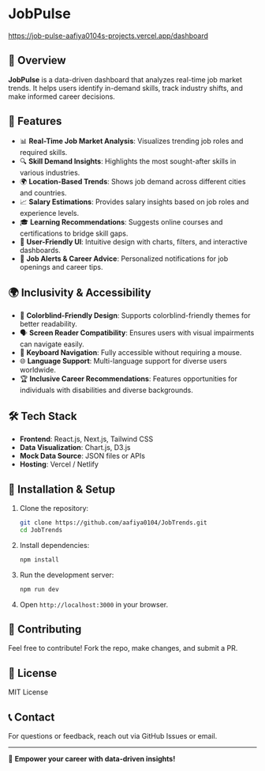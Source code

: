 # JobPulse
https://job-pulse-aafiya0104s-projects.vercel.app/dashboard

## 📌 Overview
**JobPulse** is a data-driven dashboard that analyzes real-time job market trends. It helps users identify in-demand skills, track industry shifts, and make informed career decisions.

## 🚀 Features
- 📊 **Real-Time Job Market Analysis**: Visualizes trending job roles and required skills.
- 🔍 **Skill Demand Insights**: Highlights the most sought-after skills in various industries.
- 🌍 **Location-Based Trends**: Shows job demand across different cities and countries.
- 📈 **Salary Estimations**: Provides salary insights based on job roles and experience levels.
- 🎓 **Learning Recommendations**: Suggests online courses and certifications to bridge skill gaps.
- 🎨 **User-Friendly UI**: Intuitive design with charts, filters, and interactive dashboards.
- 🔔 **Job Alerts & Career Advice**: Personalized notifications for job openings and career tips.

## 🌍 Inclusivity & Accessibility
- 🌈 **Colorblind-Friendly Design**: Supports colorblind-friendly themes for better readability.
- 🗣️ **Screen Reader Compatibility**: Ensures users with visual impairments can navigate easily.
- 🎯 **Keyboard Navigation**: Fully accessible without requiring a mouse.
- 🌐 **Language Support**: Multi-language support for diverse users worldwide.
- 🏆 **Inclusive Career Recommendations**: Features opportunities for individuals with disabilities and diverse backgrounds.

## 🛠️ Tech Stack
- **Frontend**: React.js, Next.js, Tailwind CSS
- **Data Visualization**: Chart.js, D3.js
- **Mock Data Source**: JSON files or APIs
- **Hosting**: Vercel / Netlify

## 🔧 Installation & Setup
1. Clone the repository:
   ```sh
   git clone https://github.com/aafiya0104/JobTrends.git
   cd JobTrends
   ```
2. Install dependencies:
   ```sh
   npm install
   ```
3. Run the development server:
   ```sh
   npm run dev
   ```
4. Open `http://localhost:3000` in your browser.

## 🤝 Contributing
Feel free to contribute! Fork the repo, make changes, and submit a PR.

## 📜 License
MIT License

## 📞 Contact
For questions or feedback, reach out via GitHub Issues or email.

---
🌟 **Empower your career with data-driven insights!**

